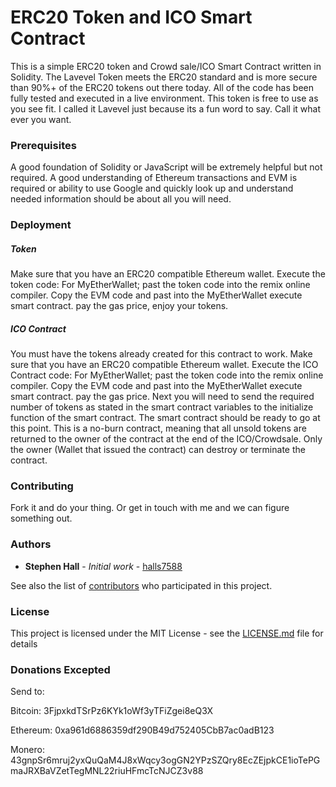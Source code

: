 # ERC20 Token and ICO Smart Contract
This is a simple ERC20 token and Crowd sale/ICO Smart Contract written in Solidity. The Lavevel Token meets the ERC20 standard and is more secure than 90%+ of the ERC20 tokens out there today. All of the code has been fully tested and executed in a live environment. This token is free to use as you see fit. I called it Lavevel just because its a fun word to say. Call it what ever you want. 

### Prerequisites
A good foundation of Solidity or JavaScript will be extremely helpful but not required. A good understanding of Ethereum transactions and EVM is required or ability to use Google and quickly look up and understand needed information should be about all you will need. 

### Deployment

##### Token

Make sure that you have an ERC20 compatible Ethereum wallet. Execute the token code: For MyEtherWallet; past the token code into the remix online compiler. Copy the EVM code and past into the MyEtherWallet execute smart contract. pay the gas price, enjoy your tokens.

##### ICO Contract

You must have the tokens already created for this contract to work. 
Make sure that you have an ERC20 compatible Ethereum wallet. Execute the ICO Contract code: For MyEtherWallet; past the token code into the remix online compiler. Copy the EVM code and past into the MyEtherWallet execute smart contract. pay the gas price. Next you will need to send the required number of tokens as stated in the smart contract variables to the initialize function of the smart contract. The smart contract should be ready to go at this point.
This is a no-burn contract, meaning that all unsold tokens are returned to the owner of the contract at the end of the ICO/Crowdsale.
Only the owner (Wallet that issued the contract) can destroy or terminate the contract.

### Contributing

Fork it and do your thing. Or get in touch with me and we can figure something out. 

### Authors

* **Stephen Hall** - *Initial work* - [halls7588](https://github.com/halls7588)

See also the list of [contributors]( https://github.com/halls7588/ERC20-Token-and-ICO-Contract/graphs/contributors) who participated in this project.

### License

This project is licensed under the MIT License - see the [LICENSE.md](LICENSE.md) file for details

### Donations Excepted
Send to:

Bitcoin: 3FjpxkdTSrPz6KYk1oWf3yTFiZgei8eQ3X

Ethereum: 0xa961d6886359df290B49d752405CbB7ac0adB123

Monero: 43gnpSr6mruj2yxQuQaM4J8xWqcy3ogGN2YPzSZQry8EcZEjpkCE1ioTePGmaJRXBaVZetTegMNL22riuHFmcTcNJCZ3v88

